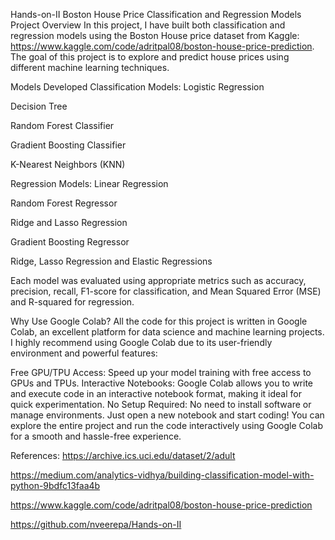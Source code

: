 Hands-on-II
Boston House Price Classification and Regression Models
Project Overview
In this project, I have built both classification and regression models using the Boston House price dataset from Kaggle: https://www.kaggle.com/code/adritpal08/boston-house-price-prediction. 
The goal of this project is to explore and predict house prices using different machine learning techniques.

Models Developed
Classification Models:
Logistic Regression

Decision Tree

Random Forest Classifier

Gradient Boosting Classifier

K-Nearest Neighbors (KNN)

Regression Models:
Linear Regression

Random Forest Regressor

Ridge and Lasso Regression

Gradient Boosting Regressor

Ridge, Lasso Regression and Elastic Regressions

Each model was evaluated using appropriate metrics such as accuracy, precision, recall, F1-score for classification, and Mean Squared Error (MSE) and R-squared for regression.

Why Use Google Colab?
All the code for this project is written in Google Colab, an excellent platform for data science and machine learning projects. I highly recommend using Google Colab due to its user-friendly environment and powerful features:

Free GPU/TPU Access: Speed up your model training with free access to GPUs and TPUs. Interactive Notebooks: Google Colab allows you to write and execute code in an interactive notebook format, making it ideal for quick experimentation. No Setup Required: No need to install software or manage environments. Just open a new notebook and start coding! You can explore the entire project and run the code interactively using Google Colab for a smooth and hassle-free experience.

References:
https://archive.ics.uci.edu/dataset/2/adult

https://medium.com/analytics-vidhya/building-classification-model-with-python-9bdfc13faa4b

https://www.kaggle.com/code/adritpal08/boston-house-price-prediction

https://github.com/nveerepa/Hands-on-II
